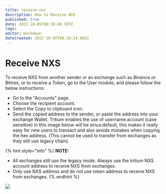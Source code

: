 ```yaml
---
title: receive-nxs
description: How to Receive NXS
published: true
date: 2022-10-05T08:38:40.397Z
tags: 
editor: markdown
dateCreated: 2022-10-05T08:36:14.866Z
---
```


# Receive NXS

To receive NXS from another sender or an exchange such as Binance or Bittrex, or to receive a Token, go to the User module, and please follow the below instructions:

* Go to the "Accounts" page.
* Choose the recipient account.
* Select the Copy to clipboard icon.
* Send the copied address to the sender, or paste the address into your exchange Wallet. Tritium enables the use of username:account (case sensitive) in this image below will be sirius:default, this makes it really easy for new users to transact and also avoids mistakes when copying the hex address. (This cannot be used to transfer from exchanges as they still use legacy chain).

{% hint style="info" %}
**NOTE:**&#x20;

* All exchanges still use the legacy mode. Always use the tritium NXS account address to receive NXS from exchanges.
* Only use NXS address and do not use token address to receive NXS from exchanges.&#x20;
{% endhint %}

![](https://nexus.io/ResourceHub/images/guide/receive.png)

